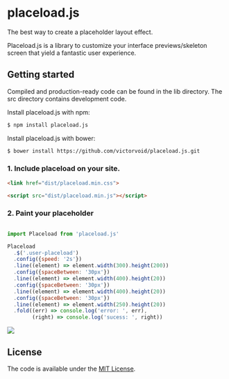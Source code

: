 # placeload.js
The best way to create a placeholder layout effect.

Placeload.js is a library to customize your interface previews/skeleton screen that yield a fantastic user experience.

Getting started
------------

Compiled and production-ready code can be found in the lib directory. The src directory contains development code.


Install placeload.js with npm:

```sh
$ npm install placeload.js
```

Install placeload.js with bower:

```sh
$ bower install https://github.com/victorvoid/placeload.js.git
```

### 1. Include placeload on your site.

```html
<link href="dist/placeload.min.css">

<script src="dist/placeload.min.js"></script>
```

### 2. Paint your placeholder

```js

import Placeload from 'placeload.js'

Placeload
  .$('.user-placeload')
  .config({speed: '2s'})
  .line((element) => element.width(300).height(200))
  .config({spaceBetween: '30px'})
  .line((element) => element.width(400).height(20))
  .config({spaceBetween: '30px'})
  .line((element) => element.width(400).height(20))
  .config({spaceBetween: '30px'})
  .line((element) => element.width(250).height(20))
  .fold((err) => console.log('error: ', err),
        (right) => console.log('sucess: ', right))
```

![](https://github.com/victorvoid/placeload.js/blob/master/docs/imgs/placeload_example.gif)

License
-------

The code is available under the [MIT License](LICENSE.md).
